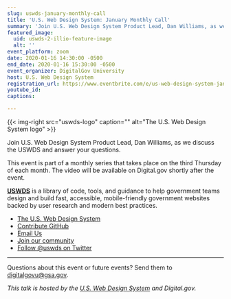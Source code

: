 ```yaml
---
slug: uswds-january-monthly-call
title: 'U.S. Web Design System: January Monthly Call'
summary: 'Join U.S. Web Design System Product Lead, Dan Williams, as we discuss the USWDS and answer your questions&#46;'
featured_image:
  uid: uswds-2-illio-feature-image
  alt: ''
event_platform: zoom
date: 2020-01-16 14:30:00 -0500
end_date: 2020-01-16 15:30:00 -0500
event_organizer: DigitalGov University
host: U.S. Web Design System
registration_url: https://www.eventbrite.com/e/us-web-design-system-january-monthly-call-registration-83905173633
youtube_id:
captions:

---
```


{{< img-right src="uswds-logo" caption="" alt="The U.S. Web Design System logo" >}}

Join U.S. Web Design System Product Lead, Dan Williams, as we discuss the USWDS and answer your questions.

This event is part of a monthly series that takes place on the third Thursday of each month. The video will be available on Digital.gov shortly after the event.

[**USWDS**](https://designsystem.digital.gov/) is a library of code, tools, and guidance to help government teams design and build fast, accessible, mobile-friendly government websites backed by user research and modern best practices.

- [The U.S. Web Design System](https://designsystem.digital.gov/)
- [Contribute GitHub](https://github.com/uswds/uswds/issues)
- [Email Us](mailto:uswds@gsa.gov)
- [Join our community](https://digital.gov/communities/uswds/)
- [Follow @uswds on Twitter](https://twitter.com/uswds)

---

Questions about this event or future events? Send them to [digitalgovu@gsa.gov](mailto:digitalgovu@gsa.gov).

_This talk is hosted by the [U.S. Web Design System](https://designsystem.digital.gov/) and Digital.gov._

